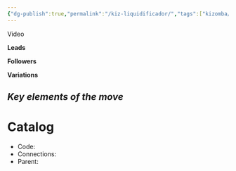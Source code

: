 ```yaml
---
{"dg-publish":true,"permalink":"/kiz-liquidificador/","tags":["kizomba/step","todo"],"created":"2025-01-29T14:56:23.249-05:00","updated":"2025-01-29T14:56:29.992-05:00"}
---
```



Video

**Leads**

**Followers**

**Variations**

*Key elements of the move*
- 

# Catalog

- Code: 
- Connections: 
- Parent: 